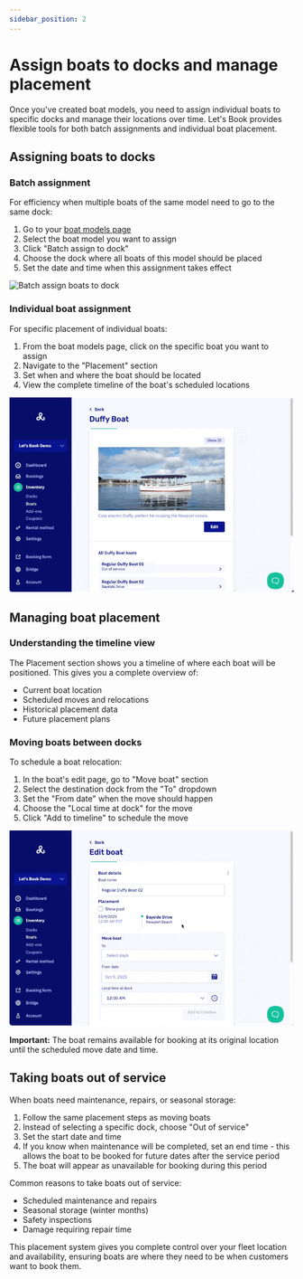 ```yaml
---
sidebar_position: 2
---
```


# Assign boats to docks and manage placement

Once you've created boat models, you need to assign individual boats to specific docks and manage their locations over time. Let's Book provides flexible tools for both batch assignments and individual boat placement.

## Assigning boats to docks

### Batch assignment

For efficiency when multiple boats of the same model need to go to the same dock:

1. Go to your [boat models page](https://dashboard.letsbook.app/models)
2. Select the boat model you want to assign
3. Click "Batch assign to dock"
4. Choose the dock where all boats of this model should be placed
5. Set the date and time when this assignment takes effect

![Batch assign boats to dock](../graphics/Batch_assign_to_docks.gif)

### Individual boat assignment

For specific placement of individual boats:

1. From the boat models page, click on the specific boat you want to assign
2. Navigate to the "Placement" section
3. Set when and where the boat should be located
4. View the complete timeline of the boat's scheduled locations

![Add boat to dock](../graphics/add_boat_to_dock.gif)

## Managing boat placement

### Understanding the timeline view

The Placement section shows you a timeline of where each boat will be positioned. This gives you a complete overview of:

- Current boat location
- Scheduled moves and relocations
- Historical placement data
- Future placement plans

### Moving boats between docks

To schedule a boat relocation:

1. In the boat's edit page, go to "Move boat" section
2. Select the destination dock from the "To" dropdown
3. Set the "From date" when the move should happen
4. Choose the "Local time at dock" for the move
5. Click "Add to timeline" to schedule the move

![Move boat between docks](../graphics/move_boat.gif)

**Important:** The boat remains available for booking at its original location until the scheduled move date and time.

## Taking boats out of service

When boats need maintenance, repairs, or seasonal storage:

1. Follow the same placement steps as moving boats
2. Instead of selecting a specific dock, choose "Out of service"
3. Set the start date and time
4. If you know when maintenance will be completed, set an end time - this allows the boat to be booked for future dates after the service period
5. The boat will appear as unavailable for booking during this period

Common reasons to take boats out of service:

- Scheduled maintenance and repairs
- Seasonal storage (winter months)
- Safety inspections
- Damage requiring repair time

This placement system gives you complete control over your fleet location and availability, ensuring boats are where they need to be when customers want to book them.
